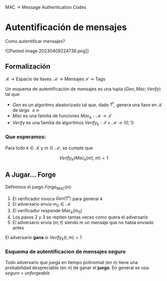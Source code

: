 MAC -> Message Authentication Codes

# Autentificación de mensajes

Como autentificar mensajes?

![[Pasted image 20230409224736.png]]


## Formalización

$\mathcal{K}$ -> Espacio de llaves
$\mathcal{M}$ -> Mensajes
$\mathcal{T}$ -> Tags

Un esquema de autentificación de mensajes es una tupla $(Gen,Mac,Verify)$ tal que:

- $Gen$ es un algoritmo aleatorizado tal que, dado $1^n$, genera una llave en $\mathcal{K}$ de largo $\geq n$
- $Mac$ es una familia de funciones $Mac_{k}:\mathcal{M} \to \mathcal{T}$
- $Verify$ es una familia de algoritmos $Verify_{k}:\mathcal{T} \times \mathcal{M} \to \{ 0, 1 \}$

### Que esperamos:

Para todo $k \in \mathcal{K}$ y $m \in \mathcal{M}$, se cumple que

$$
Verify_{k}(Mac_{k}(m),m) = 1
$$

## A Jugar... Forge

Definimos el juego $Forge_{MAC}(n)$:

1. El verificador invoca $Gen(1^n)$ para generar $k$
2. El adversario envia $m_{0}\in\mathcal{M}$
3. El verificador responde $Mac_{k}(m_{0})$
4. Los pasos 2 y 3 se repiten tantas veces como quera el adversario
5. El adversario envia $(m,t)$ siendo $m$ un mensaje que no habia enviado antes

El adversario **gana** si $Verify_{k}(t, m) = 1$

### Esquema de autentificacion de mensajes seguro

Todo adversario que juega en tiempo polinomial (en $n$) tiene una probabilidad despreciable (en $n$) de ganar el **juego**.
En general se usa: *seguro = unforgeable*

